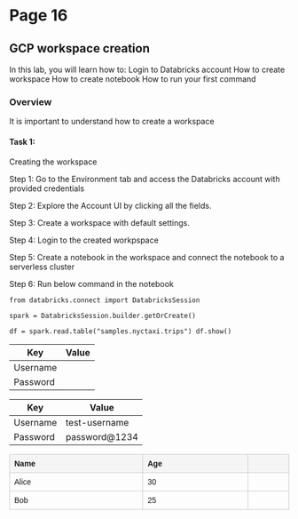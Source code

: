 # Page 16

## GCP workspace creation
In this lab, you will learn how to:
Login to Databricks account
How to create workspace
How to create notebook
How to run your first command

<inject value="appendedValue" key="DeploymentID"/>


### Overview
It is important to understand how to create a workspace

#### Task 1: 
Creating the workspace

Step 1: 
Go to the Environment tab and access the Databricks account with provided credentials

Step 2:
Explore the Account UI by clicking all the fields.

Step 3: 
Create a workspace with default settings.

Step 4:
Login to the created workpspace

Step 5:
Create a notebook in the workspace and connect the notebook to a serverless cluster

Step 6:
Run below command in the notebook

```language
from databricks.connect import DatabricksSession

spark = DatabricksSession.builder.getOrCreate()

df = spark.read.table("samples.nyctaxi.trips") df.show()
```

<table>
  <thead>
  <tr>
    <th>Key</th>
    <th>Value</th>
  </tr>
    </thead>
  <tbody>
  <tr>
    <td>Username</td>
    <td><inject key="AzureAdUserEmail" cloudname="AZURE" /></td>
  </tr>
      <tr>
    <td>Password</td>
    <td><inject key="AzureAdUserPassword" enableCopy="false" /></td>
  </tr>
  </tbody>
</table>

<table>
  <thead>
  <tr>
    <th>Key</th>
    <th>Value</th>
  </tr>
    </thead>
  <tbody>
  <tr>
    <td>Username</td>
    <td>test-username</td>
  </tr>
      <tr>
    <td>Password</td>
    <td>password@1234</td>
  </tr>
  </tbody>
</table>


<style>
  .div-table {
    display: table;
    width: 100%;
    border-collapse: collapse;
    font-family: sans-serif;
  }
  .div-table-row {
    display: table-row;
  }
  .div-table-header, .div-table-cell {
    display: table-cell;
    padding: 8px;
    border: 1px solid #ccc;
    text-align: left;
  }
  .div-table-header {
    font-weight: bold;
    background-color: #f5f5f5;
  }
</style>

<div class="div-table">
  <div class="div-table-row">
    <div class="div-table-header">Name</div>
    <div class="div-table-header">Age</div>
    <div class="div-table-header"><inject key="AzureAdUserPassword"/></div>
  </div>
  <div class="div-table-row">
    <div class="div-table-cell">Alice</div>
    <div class="div-table-cell">30</div>
    <div class="div-table-cell"><inject key="AzureAdUserPassword" /></div>
  </div>
  <div class="div-table-row">
    <div class="div-table-cell">Bob</div>
    <div class="div-table-cell">25</div>
    <div class="div-table-cell"><inject key="AzureAdUserPassword" enableCopy="false" /></div>
  </div>
</div>

